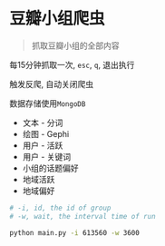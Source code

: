# 豆瓣小组爬虫

> 抓取豆瓣小组的全部内容

每15分钟抓取一次, `esc`, `q`, 退出执行

触发反爬, 自动关闭爬虫

数据存储使用`MongoDB`

- 文本 - 分词
- 绘图 - Gephi
- 用户 - 活跃
- 用户 - 关键词
- 小组的话题偏好
- 地域活跃
- 地域偏好

```bash
# -i, id, the id of group
# -w, wait, the interval time of run

python main.py -i 613560 -w 3600
```